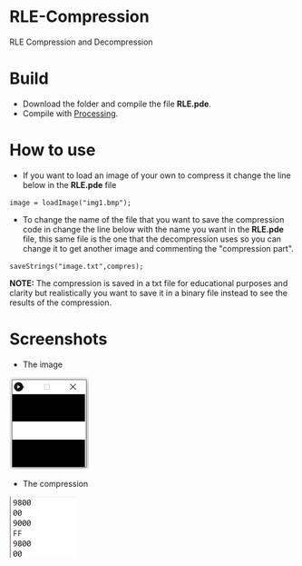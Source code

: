 # RLE-Compression
RLE Compression and Decompression

# Build

- Download the folder and compile the file **RLE.pde**.
- Compile with [Processing](https://processing.org).

# How to use

- If you want to load an image of your own to compress it change the line below in the **RLE.pde** file
```processing
image = loadImage("img1.bmp");
```
- To change the name of the file that you want to save the compression code in change the line below with the name you want in the **RLE.pde** file, this same file is the one that the decompression uses so you can change it to get another image and commenting the "compression part".
```processing
saveStrings("image.txt",compres);
```
**NOTE:** The compression is saved in a txt file for educational purposes and clarity but realistically you want to save it in a binary file instead to see the results of the compression.

# Screenshots

- The image
<img src = "Screenshots\Screenshot_1.png" title = image >

- The compression
<img src = "Screenshots\Screenshot_2.png" title = compression >
